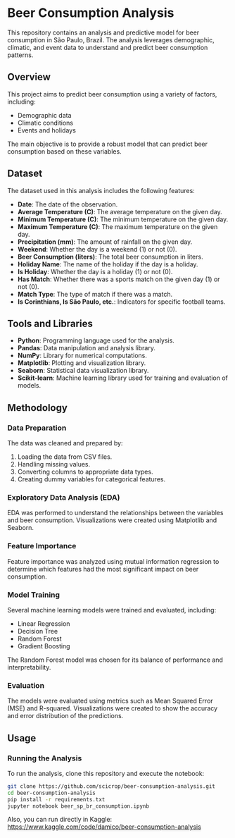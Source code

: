 # Beer Consumption Analysis

This repository contains an analysis and predictive model for beer consumption in São Paulo, Brazil. The analysis leverages demographic, climatic, and event data to understand and predict beer consumption patterns.

## Overview

This project aims to predict beer consumption using a variety of factors, including:
- Demographic data
- Climatic conditions
- Events and holidays

The main objective is to provide a robust model that can predict beer consumption based on these variables.

## Dataset

The dataset used in this analysis includes the following features:
- **Date**: The date of the observation.
- **Average Temperature (C)**: The average temperature on the given day.
- **Minimum Temperature (C)**: The minimum temperature on the given day.
- **Maximum Temperature (C)**: The maximum temperature on the given day.
- **Precipitation (mm)**: The amount of rainfall on the given day.
- **Weekend**: Whether the day is a weekend (1) or not (0).
- **Beer Consumption (liters)**: The total beer consumption in liters.
- **Holiday Name**: The name of the holiday if the day is a holiday.
- **Is Holiday**: Whether the day is a holiday (1) or not (0).
- **Has Match**: Whether there was a sports match on the given day (1) or not (0).
- **Match Type**: The type of match if there was a match.
- **Is Corinthians, Is São Paulo, etc.**: Indicators for specific football teams.

## Tools and Libraries

- **Python**: Programming language used for the analysis.
- **Pandas**: Data manipulation and analysis library.
- **NumPy**: Library for numerical computations.
- **Matplotlib**: Plotting and visualization library.
- **Seaborn**: Statistical data visualization library.
- **Scikit-learn**: Machine learning library used for training and evaluation of models.

## Methodology

### Data Preparation

The data was cleaned and prepared by:
1. Loading the data from CSV files.
2. Handling missing values.
3. Converting columns to appropriate data types.
4. Creating dummy variables for categorical features.

### Exploratory Data Analysis (EDA)

EDA was performed to understand the relationships between the variables and beer consumption. Visualizations were created using Matplotlib and Seaborn.

### Feature Importance

Feature importance was analyzed using mutual information regression to determine which features had the most significant impact on beer consumption.

### Model Training

Several machine learning models were trained and evaluated, including:
- Linear Regression
- Decision Tree
- Random Forest
- Gradient Boosting

The Random Forest model was chosen for its balance of performance and interpretability.

### Evaluation

The models were evaluated using metrics such as Mean Squared Error (MSE) and R-squared. Visualizations were created to show the accuracy and error distribution of the predictions.

## Usage

### Running the Analysis

To run the analysis, clone this repository and execute the notebook:

```bash
git clone https://github.com/scicrop/beer-consumption-analysis.git
cd beer-consumption-analysis
pip install -r requirements.txt
jupyter notebook beer_sp_br_consumption.ipynb
```

Also, you can run directly in Kaggle: https://www.kaggle.com/code/damico/beer-consumption-analysis